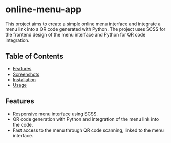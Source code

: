 # online-menu-app

This project aims to create a simple online menu interface and integrate a menu link into a QR code generated with Python. The project uses SCSS for the frontend design of the menu interface and Python for QR code integration.

## Table of Contents
- [Features](#features)
- [Screenshots](#screenshots)
- [Installation](#installation)
- [Usage](#usage)

## Features
- Responsive menu interface using SCSS.
- QR code generation  with Python and integration of the menu link into the code.
- Fast access to the menu through QR code scanning, linked to the menu interface.